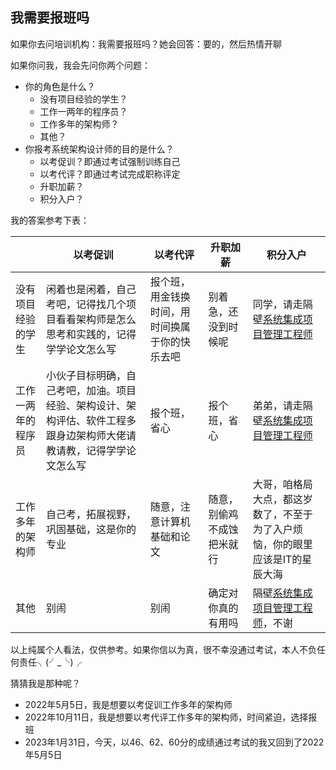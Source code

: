 ## 我需要报班吗
如果你去问培训机构：我需要报班吗？她会回答：要的，然后热情开聊

如果你问我，我会先问你两个问题：
- 你的角色是什么？
  - 没有项目经验的学生？
  - 工作一两年的程序员？
  - 工作多年的架构师？
  - 其他？
- 你报考系统架构设计师的目的是什么？
  - 以考促训？即通过考试强制训练自己
  - 以考代评？即通过考试完成职称评定
  - 升职加薪？
  - 积分入户？

我的答案参考下表：

| | 以考促训                                                       | 以考代评                    | 升职加薪          | 积分入户                                                                             |
| --- |------------------------------------------------------------|-------------------------|---------------|----------------------------------------------------------------------------------|
| 没有项目经验的学生 | 闲着也是闲着，自己考吧，记得找几个项目看看架构师是怎么思考和实践的，记得学学论文怎么写                | 报个班，用金钱换时间，用时间换属于你的快乐去吧 | 别着急，还没到时候呢    | 同学，请走隔壁[系统集成项目管理工程师](https://www.ruankao.org.cn/introduction/details?code=02_43) |
| 工作一两年的程序员 | 小伙子目标明确，自己考吧，加油。项目经验、架构设计、架构评估、软件工程多跟身边架构师大佬请教请教，记得学学论文怎么写 | 报个班，省心                  | 报个班，省心        | 弟弟，请走隔壁[系统集成项目管理工程师](https://www.ruankao.org.cn/introduction/details?code=02_43) |
| 工作多年的架构师 | 自己考，拓展视野，巩固基础，这是你的专业                                       | 随意，注意计算机基础和论文           | 随意，别偷鸡不成蚀把米就行 | 大哥，咱格局大点，都这岁数了，不至于为了入户烦恼，你的眼里应该是IT的星辰大海                                          |
| 其他 | 别闹                                                         | 别闹                      | 确定对你真的有用吗     | 隔壁[系统集成项目管理工程师](https://www.ruankao.org.cn/introduction/details?code=02_43)，不谢   |

以上纯属个人看法，仅供参考。如果你信以为真，很不幸没通过考试，本人不负任何责任╮(╯_╰)╭

猜猜我是那种呢？




- 2022年5月5日，我是想要以考促训工作多年的架构师
- 2022年10月11日，我是想要以考代评工作多年的架构师，时间紧迫，选择报班
- 2023年1月31日，今天，以46、62、60分的成绩通过考试的我又回到了2022年5月5日